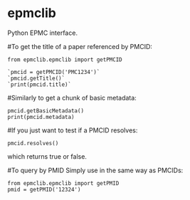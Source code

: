# epmclib
Python EPMC interface.



#To get the title of a paper referenced by PMCID:

```
from epmclib.epmclib import getPMCID

`pmcid = getPMCID('PMC1234')`
`pmcid.getTitle()`
`print(pmcid.title)`
```

#Similarly to get a chunk of basic metadata:

```
pmcid.getBasicMetadata()
print(pmcid.metadata)

```

#If you just want to test if a PMCID resolves:
```
pmcid.resolves()
```

which returns true or false.

#To query by PMID
Simply use in the same way as PMCIDs:
```
from epmclib.epmclib import getPMID
pmid = getPMID('12324')
```

